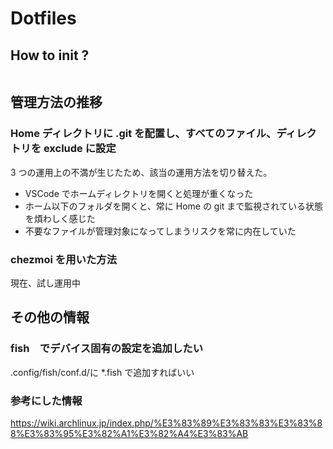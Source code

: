 # Dotfiles

## How to init ?
```

```


## 管理方法の推移

### Home ディレクトリに .git を配置し、すべてのファイル、ディレクトリを exclude に設定
3 つの運用上の不満が生じたため、該当の運用方法を切り替えた。
+ VSCode でホームディレクトリを開くと処理が重くなった
+ ホーム以下のフォルダを開くと、常に Home の git まで監視されている状態を煩わしく感じた
+ 不要なファイルが管理対象になってしまうリスクを常に内在していた

### chezmoi を用いた方法
現在、試し運用中

## その他の情報

### fish　でデバイス固有の設定を追加したい
.config/fish/conf.d/に *.fish で追加すればいい

### 参考にした情報
https://wiki.archlinux.jp/index.php/%E3%83%89%E3%83%83%E3%83%88%E3%83%95%E3%82%A1%E3%82%A4%E3%83%AB
